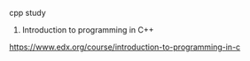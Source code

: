 cpp study

1. Introduction to programming in C++

  https://www.edx.org/course/introduction-to-programming-in-c

